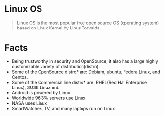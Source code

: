 # Linux OS
> Linux OS is the most popular free open source OS (operating system) based on Linux Kernel by Linus Torvalds.
# Facts
* Being trustworthy in security and  OpenSource, it also has a large highly customizable variety of distribution(distro).
* Some of the OpenSource distro* are: Debiam, ubuntu, Fedora Linux, and Centos.
* Some of the Commercial line distro* are: RHEL(Red Hat Enterprise Linux), SUSE Linux ent.
* Android is powered by Linux
* Worldwide 96.3% servers use Linux
* NASA uses Linux
* SmartWatches, TV, and many laptops run on Linux
